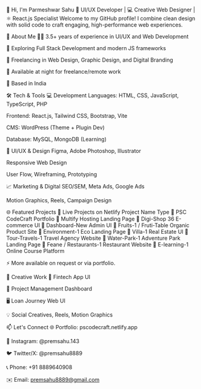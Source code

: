 👋 Hi, I'm Parmeshwar Sahu
🎨 UI/UX Developer | 💻 Creative Web Designer | ⚛️ React.js Specialist
Welcome to my GitHub profile! I combine clean design with solid code to craft engaging, high-performance web experiences.

🚀 About Me
🧑‍💼 3.5+ years of experience in UI/UX and Web Development

🌱 Exploring Full Stack Development and modern JS frameworks

💼 Freelancing in Web Design, Graphic Design, and Digital Branding

🌃 Available at night for freelance/remote work

📍 Based in India

🛠️ Tech & Tools
💻 Development
Languages: HTML, CSS, JavaScript, TypeScript, PHP

Frontend: React.js, Tailwind CSS, Bootstrap, Vite

CMS: WordPress (Theme + Plugin Dev)

Database: MySQL, MongoDB (Learning)

🎨 UI/UX & Design
Figma, Adobe Photoshop, Illustrator

Responsive Web Design

User Flow, Wireframing, Prototyping

📈 Marketing & Digital
SEO/SEM, Meta Ads, Google Ads

Motion Graphics, Reels, Campaign Design

🌐 Featured Projects
🚀 Live Projects on Netlify
Project Name	Type
🔹 PSC CodeCraft	Portfolio
🔹 Multify	Hosting Landing Page
🔹 Digi-Shop 36	E-commerce UI
🔹 Dashboard-New	Admin UI
🔹 Fruits-1 / Fruti-Table	Organic Product Site
🔹 Environment-1	Eco Landing Page
🔹 Villa-1	Real Estate UI
🔹 Tour-Travels-1	Travel Agency Website
🔹 Water-Park-1	Adventure Park Landing Page
🔹 Feane / Restaurants-1	Restaurant Website
🔹 E-learning-1	Online Course Platform

⚡ More available on request or via portfolio.

🎨 Creative Work
📲 Fintech App UI

🧩 Project Management Dashboard

🖥️ Loan Journey Web UI

💡 Social Creatives, Reels, Motion Graphics

📫 Let's Connect
🌐 Portfolio: pscodecraft.netlify.app

📸 Instagram: @premsahu.143

🐦 Twitter/X: @premsahu8889

📞 Phone: +91 8889640908

✉️ Email: premsahu8889@gmail.com
